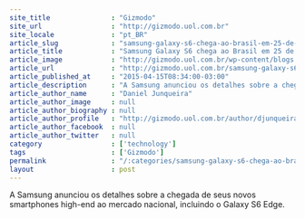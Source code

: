 ```yaml
---
site_title               : "Gizmodo"
site_url                 : "http://gizmodo.uol.com.br"
site_locale              : "pt_BR"
article_slug             : "samsung-galaxy-s6-chega-ao-brasil-em-25-de-abril-custando-a-partir-de-rs-3-299"
article_title            : "Samsung Galaxy S6 chega ao Brasil em 25 de abril custando a partir de R$ 3.299"
article_image            : "http://gizmodo.uol.com.br/wp-content/blogs.dir/8/files/2015/04/s6edge-dest.jpg"
article_url              : "http://gizmodo.uol.com.br/samsung-galaxy-s6-brasil/"
article_published_at     : "2015-04-15T08:34:00-03:00"
article_description      : "A Samsung anunciou os detalhes sobre a chegada de seus novos smartphones high-end ao mercado nacional, incluindo o Galaxy S6 Edge."
article_author_name      : "Daniel Junqueira"
article_author_image     : null
article_author_biography : null
article_author_profile   : "http://gizmodo.uol.com.br/author/djunqueira/"
article_author_facebook  : null
article_author_twitter   : null
category                 : ['technology']
tags                     : ['Gizmodo']
permalink                : "/:categories/samsung-galaxy-s6-chega-ao-brasil-em-25-de-abril-custando-a-partir-de-rs-3-299/"
layout                   : post
---
```


A Samsung anunciou os detalhes sobre a chegada de seus novos smartphones high-end ao mercado nacional, incluindo o Galaxy S6 Edge.
